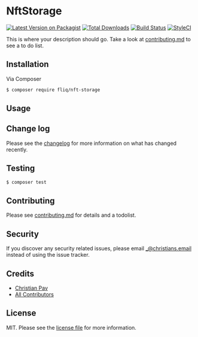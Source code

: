 # NftStorage

[![Latest Version on Packagist][ico-version]][link-packagist]
[![Total Downloads][ico-downloads]][link-downloads]
[![Build Status][ico-travis]][link-travis]
[![StyleCI][ico-styleci]][link-styleci]

This is where your description should go. Take a look at [contributing.md](contributing.md) to see a to do list.

## Installation

Via Composer

``` bash
$ composer require fliq/nft-storage
```

## Usage

## Change log

Please see the [changelog](changelog.md) for more information on what has changed recently.

## Testing

``` bash
$ composer test
```

## Contributing

Please see [contributing.md](contributing.md) for details and a todolist.

## Security

If you discover any security related issues, please email _@christians.email instead of using the issue tracker.

## Credits

- [Christian Pav][link-author]
- [All Contributors][link-contributors]

## License

MIT. Please see the [license file](license.md) for more information.

[ico-version]: https://img.shields.io/packagist/v/fliq/nft-storage.svg?style=flat-square
[ico-downloads]: https://img.shields.io/packagist/dt/fliq/nft-storage.svg?style=flat-square
[ico-travis]: https://img.shields.io/travis/fliq/nft-storage/master.svg?style=flat-square
[ico-styleci]: https://styleci.io/repos/12345678/shield

[link-packagist]: https://packagist.org/packages/fliq/nft-storage
[link-downloads]: https://packagist.org/packages/fliq/nft-storage
[link-travis]: https://travis-ci.org/fliq/nft-storage
[link-styleci]: https://styleci.io/repos/12345678
[link-author]: https://github.com/fliq
[link-contributors]: ../../contributors
